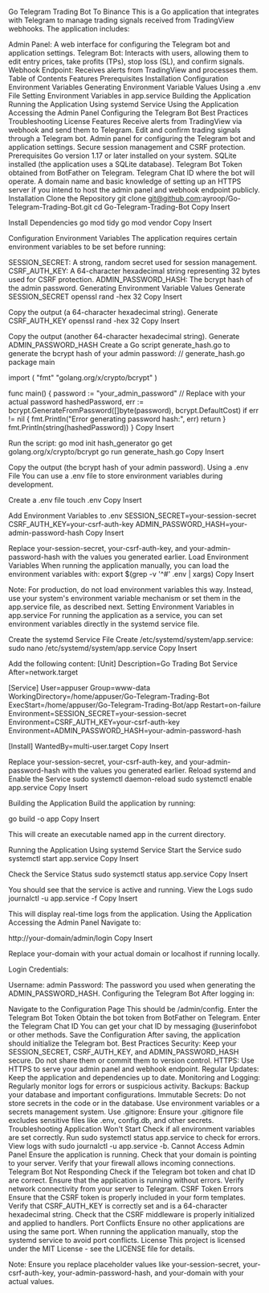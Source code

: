 Go Telegram Trading Bot To Binance
This is a Go application that integrates with Telegram to manage trading signals received from TradingView webhooks. The application includes:

Admin Panel: A web interface for configuring the Telegram bot and application settings.
Telegram Bot: Interacts with users, allowing them to edit entry prices, take profits (TPs), stop loss (SL), and confirm signals.
Webhook Endpoint: Receives alerts from TradingView and processes them.
Table of Contents
Features
Prerequisites
Installation
Configuration
Environment Variables
Generating Environment Variable Values
Using a .env File
Setting Environment Variables in app.service
Building the Application
Running the Application
Using systemd Service
Using the Application
Accessing the Admin Panel
Configuring the Telegram Bot
Best Practices
Troubleshooting
License
Features
Receive alerts from TradingView via webhook and send them to Telegram.
Edit and confirm trading signals through a Telegram bot.
Admin panel for configuring the Telegram bot and application settings.
Secure session management and CSRF protection.
Prerequisites
Go version 1.17 or later installed on your system.
SQLite installed (the application uses a SQLite database).
Telegram Bot Token obtained from BotFather on Telegram.
Telegram Chat ID where the bot will operate.
A domain name and basic knowledge of setting up an HTTPS server if you intend to host the admin panel and webhook endpoint publicly.
Installation
Clone the Repository
git clone git@github.com:ayroop/Go-Telegram-Trading-Bot.git
cd Go-Telegram-Trading-Bot
Copy
Insert

Install Dependencies
go mod tidy
go mod vendor
Copy
Insert

Configuration
Environment Variables
The application requires certain environment variables to be set before running:

SESSION_SECRET: A strong, random secret used for session management.
CSRF_AUTH_KEY: A 64-character hexadecimal string representing 32 bytes used for CSRF protection.
ADMIN_PASSWORD_HASH: The bcrypt hash of the admin password.
Generating Environment Variable Values
Generate SESSION_SECRET
openssl rand -hex 32
Copy
Insert

Copy the output (a 64-character hexadecimal string).
Generate CSRF_AUTH_KEY
openssl rand -hex 32
Copy
Insert

Copy the output (another 64-character hexadecimal string).
Generate ADMIN_PASSWORD_HASH Create a Go script generate_hash.go to generate the bcrypt hash of your admin password:
// generate_hash.go
package main

import (
    "fmt"
    "golang.org/x/crypto/bcrypt"
)

func main() {
    password := "your_admin_password" // Replace with your actual password
    hashedPassword, err := bcrypt.GenerateFromPassword([]byte(password), bcrypt.DefaultCost)
    if err != nil {
        fmt.Println("Error generating password hash:", err)
        return
    }
    fmt.Println(string(hashedPassword))
}
Copy
Insert

Run the script:
go mod init hash_generator
go get golang.org/x/crypto/bcrypt
go run generate_hash.go
Copy
Insert

Copy the output (the bcrypt hash of your admin password).
Using a .env File
You can use a .env file to store environment variables during development.

Create a .env file
touch .env
Copy
Insert

Add Environment Variables to .env
SESSION_SECRET=your-session-secret
CSRF_AUTH_KEY=your-csrf-auth-key
ADMIN_PASSWORD_HASH=your-admin-password-hash
Copy
Insert

Replace your-session-secret, your-csrf-auth-key, and your-admin-password-hash with the values you generated earlier.
Load Environment Variables When running the application manually, you can load the environment variables with:
export $(grep -v '^#' .env | xargs)
Copy
Insert

Note: For production, do not load environment variables this way. Instead, use your system's environment variable mechanism or set them in the app.service file, as described next.
Setting Environment Variables in app.service
For running the application as a service, you can set environment variables directly in the systemd service file.

Create the systemd Service File Create /etc/systemd/system/app.service:
sudo nano /etc/systemd/system/app.service
Copy
Insert

Add the following content:
[Unit]
Description=Go Trading Bot Service
After=network.target

[Service]
User=appuser
Group=www-data
WorkingDirectory=/home/appuser/Go-Telegram-Trading-Bot
ExecStart=/home/appuser/Go-Telegram-Trading-Bot/app
Restart=on-failure
Environment=SESSION_SECRET=your-session-secret
Environment=CSRF_AUTH_KEY=your-csrf-auth-key
Environment=ADMIN_PASSWORD_HASH=your-admin-password-hash

[Install]
WantedBy=multi-user.target
Copy
Insert

Replace your-session-secret, your-csrf-auth-key, and your-admin-password-hash with the values you generated earlier.
Reload systemd and Enable the Service
sudo systemctl daemon-reload
sudo systemctl enable app.service
Copy
Insert

Building the Application
Build the application by running:

go build -o app
Copy
Insert

This will create an executable named app in the current directory.

Running the Application
Using systemd Service
Start the Service
sudo systemctl start app.service
Copy
Insert

Check the Service Status
sudo systemctl status app.service
Copy
Insert

You should see that the service is active and running.
View the Logs
sudo journalctl -u app.service -f
Copy
Insert

This will display real-time logs from the application.
Using the Application
Accessing the Admin Panel
Navigate to:

http://your-domain/admin/login
Copy
Insert

Replace your-domain with your actual domain or localhost if running locally.

Login Credentials:

Username: admin
Password: The password you used when generating the ADMIN_PASSWORD_HASH.
Configuring the Telegram Bot
After logging in:

Navigate to the Configuration Page This should be /admin/config.
Enter the Telegram Bot Token Obtain the bot token from BotFather on Telegram.
Enter the Telegram Chat ID You can get your chat ID by messaging @userinfobot or other methods.
Save the Configuration After saving, the application should initialize the Telegram bot.
Best Practices
Security:
Keep your SESSION_SECRET, CSRF_AUTH_KEY, and ADMIN_PASSWORD_HASH secure.
Do not share them or commit them to version control.
HTTPS:
Use HTTPS to serve your admin panel and webhook endpoint.
Regular Updates:
Keep the application and dependencies up to date.
Monitoring and Logging:
Regularly monitor logs for errors or suspicious activity.
Backups:
Backup your database and important configurations.
Immutable Secrets:
Do not store secrets in the code or in the database.
Use environment variables or a secrets management system.
Use .gitignore:
Ensure your .gitignore file excludes sensitive files like .env, config.db, and other secrets.
Troubleshooting
Application Won't Start
Check if all environment variables are set correctly.
Run sudo systemctl status app.service to check for errors.
View logs with sudo journalctl -u app.service -b.
Cannot Access Admin Panel
Ensure the application is running.
Check that your domain is pointing to your server.
Verify that your firewall allows incoming connections.
Telegram Bot Not Responding
Check if the Telegram bot token and chat ID are correct.
Ensure that the application is running without errors.
Verify network connectivity from your server to Telegram.
CSRF Token Errors
Ensure that the CSRF token is properly included in your form templates.
Verify that CSRF_AUTH_KEY is correctly set and is a 64-character hexadecimal string.
Check that the CSRF middleware is properly initialized and applied to handlers.
Port Conflicts
Ensure no other applications are using the same port.
When running the application manually, stop the systemd service to avoid port conflicts.
License
This project is licensed under the MIT License - see the LICENSE file for details.

Note: Ensure you replace placeholder values like your-session-secret, your-csrf-auth-key, your-admin-password-hash, and your-domain with your actual values.

